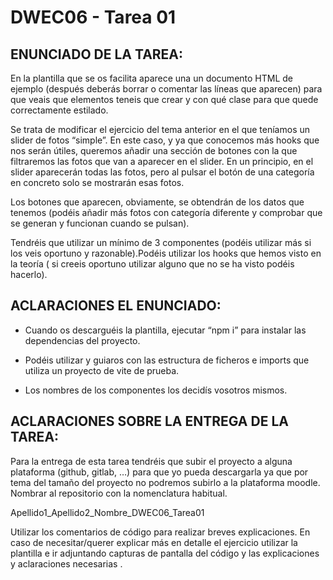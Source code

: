 # DWEC06 - Tarea 01

## ENUNCIADO DE LA TAREA:

En la plantilla que se os facilita aparece una un documento HTML de ejemplo (después deberás borrar o comentar las líneas que aparecen) para que veais que elementos teneis que crear y con qué clase para que quede correctamente estilado.

Se trata de modificar el ejercicio del tema anterior en el que teníamos un slider de fotos “simple”. En este caso, y ya que conocemos más hooks que nos serán útiles, queremos añadir una sección de botones con la que filtraremos las fotos que van a aparecer en el slider. En un principio, en el slider aparecerán todas las fotos, pero al pulsar el botón de una categoría en concreto solo se mostrarán esas fotos.

Los botones que aparecen, obviamente, se obtendrán de los datos que tenemos (podéis añadir más fotos con categoría diferente y comprobar que se generan y funcionan cuando se pulsan).

Tendréis que utilizar un mínimo de 3 componentes (podéis utilizar más si los veis oportuno y razonable).Podéis utilizar los hooks que hemos visto en la teoría ( si creeis oportuno utilizar alguno que no se ha visto podéis hacerlo).

## ACLARACIONES EL ENUNCIADO:

- Cuando os descarguéis la plantilla, ejecutar “npm i” para instalar las dependencias del proyecto.

- Podéis utilizar y guiaros con las estructura de ficheros e imports que utiliza un proyecto de vite de prueba.

- Los nombres de los componentes los decidís vosotros mismos.

## ACLARACIONES SOBRE LA ENTREGA DE LA TAREA:

Para la entrega de esta tarea tendréis que subir el proyecto a alguna plataforma (github, gitlab, …) para que yo pueda descargarla ya que por tema del tamaño del proyecto no podremos subirlo a la plataforma moodle. Nombrar al repositorio con la nomenclatura habitual.

Apellido1_Apellido2_Nombre_DWEC06_Tarea01

Utilizar los comentarios de código para realizar breves explicaciones. En caso de necesitar/querer explicar más en detalle el ejercicio utilizar la plantilla e ir adjuntando capturas de pantalla del código y las explicaciones y aclaraciones necesarias .
